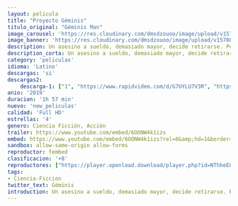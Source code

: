 ```yaml
---
layout: pelicula
title: "Proyecto Géminis"
titulo_original: "Géminis Man"
image_carousel: 'https://res.cloudinary.com/dmsdzouoo/image/upload/v1570846165/geminis-min_k0faox.jpg'
image_banner: 'https://res.cloudinary.com/dmsdzouoo/image/upload/v1570846165/geminis-800x445-min_lmn9qa.jpg'
description: Un asesino a sueldo, demasiado mayor, decide retirarse. Pero esto no le va a resultar tan fácil, pues tendrá que enfrentarse a un clon suyo, mucho más joven.
description_corta: Un asesino a sueldo, demasiado mayor, decide retirarse. Pero esto no le va a resultar tan fácil, pues tendrá que enfrentarse a un clon suyo, mucho más joven.
category: 'peliculas'
idioma: 'Latino'
descargas: 'si'
descargas2:
    descarga-1: ["1", "https://www.rapidvideo.com/d/G7UYLU7V3R", "https://www.google.com/s2/favicons?domain=openload.co","OpenLoad","https://res.cloudinary.com/imbriitneysam/image/upload/v1541473684/mexico.png", "Latino", "TS-Screener"]
anio: '2019'
duracion: '1h 57 min'
nuevo: 'new_peliculas'
calidad: 'Full HD'
estrellas: '4'
genero: Ciencia Ficción, Acción
trailer: https://www.youtube.com/embed/6OONW4k1izs
embed: https://www.youtube.com/embed/6OONW4k1izs?rel=0&amp;hd=1&border=0&wmode=opaque&enablejsapi=1&modestbranding=1&controls=1&showinfo=1
sandbox: allow-same-origin allow-forms
reproductor: fembed
clasificacion: '+8'
reproductores: ["https://player.openload.download/player.php?id=NThheE8vVlFPWUVQaGo2Y0JxclF0b2xiRXVxMmNyWVFaM2Q3WWRNSTMxUTBJNVpPVTM4UUNYeXRKdHZaRDNFQWFaU0k4YlMwT0E5SlZGNy85dFgzYXc9PQ","https://api.cuevana3.io/olpremium/gd.php?file=ek5lbm9xYWNrS0xNejZaa1paRFE0OG5SbjZHVXh0SGx5ZENjcDZDUXhPTFJrcU9lbE52RzVaTFRtNkp5eThXd3NiZDRxUT09","https://www.xtream.to/public/dist/index.html?id=f2787bf30e9acdef276ae15e07ab0120&title=Gemini%20Man","https://www.zembed.to/public/dist/asteroid.html?id=ef1da4b8f66d458d25c47d12587ba101&title=Gemini%20Man","https://www.xtream.to/public/dist/index.html?id=5b3b98f47ff13b66e7fc776294a6fd80&title=Gemini%20Man","https://api.cuevana3.io/rr/gd.php?h=ek5lbm9xYWNrS0xJMVp5b21KREk0dFBLbjVkaHhkRGdrOG1jbnBpUnhhS1YwbnltYWFQVTRMdTZqWjJtcWRUYm1NSnBaS09qc01xbHNXaUdsY1N6eTlTU3FadVkyUT09"]
tags:
- Ciencia-Ficcion
twitter_text: Géminis
introduction: Un asesino a sueldo, demasiado mayor, decide retirarse. Pero esto no le va a resultar tan fácil, pues tendrá que enfrentarse a un clon suyo, mucho más joven.
---
```












